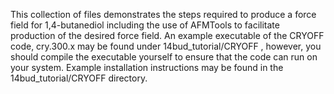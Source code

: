 This collection of files demonstrates the steps required to produce a force field for 1,4-butanediol
including the use of AFMTools to facilitate production of the desired force field. An example
executable of the CRYOFF code, cry.300.x may be found under 14bud_tutorial/CRYOFF , however, you 
should compile the executable yourself to ensure that the code can run on your system. Example
installation instructions may be found in the 14bud_tutorial/CRYOFF directory.

